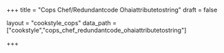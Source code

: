 +++
title = "Cops Chef/Redundantcode Ohaiattributetostring"
draft = false

layout = "cookstyle_cops"
data_path = ["cookstyle","cops_chef_redundantcode_ohaiattributetostring"]

+++

<!-- The content of this page is automatically generated from the
cops_chef_redundantcode_ohaiattributetostring.yml file in github.com/chef/cookstyle/docs-chef-io/data/cookstyle. -->
